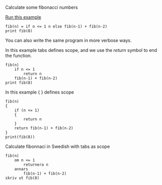 Calculate some fibonacci numbers

[Run this example](https://quantleaf.com/?q=fib(n)%20if%20n%20%3C%3D%201%20n%20else%20fib(n-1)%20%2B%20fib(n-2)%20%0Aprint%20fib(8)&t=code)


```
fib(n) = if n <= 1 n else fib(n-1) + fib(n-2) 
print fib(8)
```

You can also write the same program in more verbose ways.

In this example tabs defines scope, and we use the *return* symbol to end the function.
```
fib(n) 
	if n <= 1 
		return n 
	fib(n-1) + fib(n-2)
print fib(8)
```

In this example { } defines scope
```
fib(n) 
{
	if (n <= 1) 
    {
        return n
    }
	return fib(n-1) + fib(n-2)
}
print(fib(8))
```


Calculate fibonnaci in Swedish with tabs as scope
```
fib(n) 
	om n <= 1
        returnera n
    annars
	    fib(n-1) + fib(n-2)
skriv ut fib(8)
```